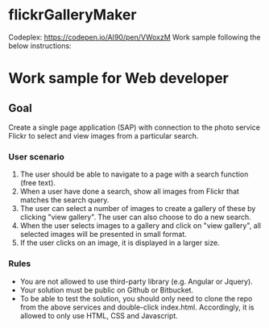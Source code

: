 # flickrGalleryMaker
Codeplex: https://codepen.io/AI90/pen/VWoxzM
Work sample following the below instructions:
# Work sample for Web developer

## Goal 
Create a single page application (SAP) with connection to the photo service Flickr to select and view images from a particular search.

### User scenario
1. The user should be able to navigate to a page with a search function (free text).
2. When a user have done a search, show all images from Flickr that matches the search query.
3. The user can select a number of images to create a gallery of these by clicking "view gallery". The user can also choose to do a new search.
4. When the user selects images to a gallery and click on "view gallery", all selected images will be presented in small format.
5. If the user clicks on an image, it is displayed in a larger size.

### Rules
* You are not allowed to use third-party library (e.g. Angular or Jquery).
* Your solution must be public on Github or Bitbucket.
* To be able to test the solution, you should only need to clone the repo from the above services and double-click index.html. Accordingly, it is allowed to only use HTML, CSS and Javascript.
